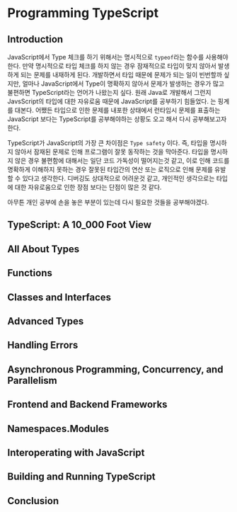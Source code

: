 # Programming TypeScript

## Introduction 
JavaScript에서 Type 체크를 하기 위해서는 명시적으로 `typeof`라는 함수를 사용해야 한다. 만약 명시적으로 타입 체크를 하지 않는 경우 잠재적으로 타입이 맞지 않아서 발생하게 되는 문제를 내재하게 된다. 개발하면서 타입 때문에 문제가 되는 일이 빈번할까 싶지만, 얼마나 JavaScript에서 Type이 명확하지 않아서 문제가 발생하는 경우가 많고 불편하면 TypeScript라는 언어가 나왔는지 싶다. 원래 Java로 개발해서 그런지 JavsScript의 타입에 대한 자유로움 때문에 JavaScript를 공부하기 힘들었다. 는 핑계를 대본다. 어쨌든 타입으로 인한 문제를 내포한 상태에서 런타임시 문제를 표출하는 JavaScript 보다는 TypeScript를 공부해야하는 상황도 오고 해서 다시 공부해보고자 한다.

TypeScript가 JavaScript의 가장 큰 차이점은 `Type safety` 이다. 즉, 타입을 명시하지 않아서 잠재된 문제로 인해 프로그램이 잘못 동작하는 것을 막아준다. 타입을 명시하지 않은 경우 불편함에 대해서는 일단 코드 가독성이 떨어지는것 같고, 이로 인해 코드를 명확하게 이해하지 못하는 경우 잘못된 타입간의 연산 또는 로직으로 인해 문제를 유발할 수 있다고 생각한다. 디버깅도 상대적으로 어려운것 같고, 개인적인 생각으로는 타입에 대한 자유로움으로 인한 장점 보다는 단점이 많은 것 같다.

아무튼 개인 공부에 손을 놓은 부분이 있는데 다시 필요한 것들을 공부해야겠다.

## TypeScript: A 10_000 Foot View

## All About Types

## Functions

## Classes and Interfaces

## Advanced Types

## Handling Errors

## Asynchronous Programming, Concurrency, and Parallelism

## Frontend and Backend Frameworks

## Namespaces.Modules

## Interoperating with JavaScript

## Building and Running TypeScript

## Conclusion

